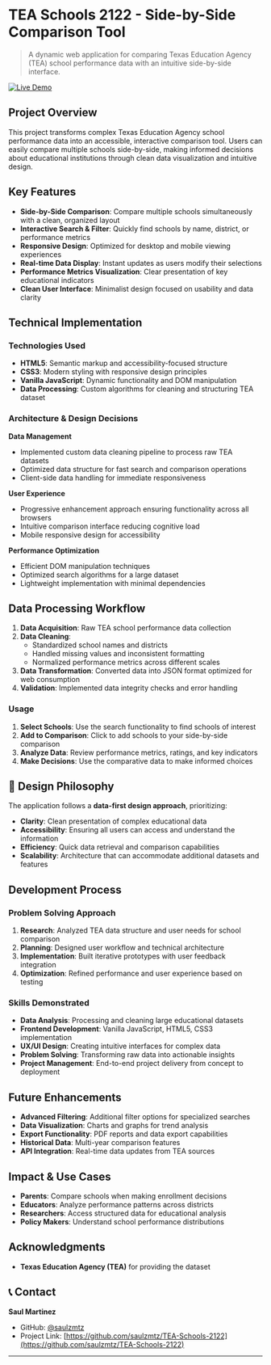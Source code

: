 # TEA Schools 2122 - Side-by-Side Comparison Tool

> A dynamic web application for comparing Texas Education Agency (TEA) school performance data with an intuitive side-by-side interface.

[![Live Demo](https://img.shields.io/badge/Live%20Demo-View%20Application-blue)](https://saulzmtz.github.io/TEA-Schools-2122/)


## Project Overview

This project transforms complex Texas Education Agency school performance data into an accessible, interactive comparison tool. Users can easily compare multiple schools side-by-side, making informed decisions about educational institutions through clean data visualization and intuitive design.

## Key Features

- **Side-by-Side Comparison**: Compare multiple schools simultaneously with a clean, organized layout
- **Interactive Search & Filter**: Quickly find schools by name, district, or performance metrics
- **Responsive Design**: Optimized for desktop and mobile viewing experiences
- **Real-time Data Display**: Instant updates as users modify their selections
- **Performance Metrics Visualization**: Clear presentation of key educational indicators
- **Clean User Interface**: Minimalist design focused on usability and data clarity

## Technical Implementation

### Technologies Used
- **HTML5**: Semantic markup and accessibility-focused structure
- **CSS3**: Modern styling with responsive design principles
- **Vanilla JavaScript**: Dynamic functionality and DOM manipulation
- **Data Processing**: Custom algorithms for cleaning and structuring TEA dataset

### Architecture & Design Decisions

**Data Management**
- Implemented custom data cleaning pipeline to process raw TEA datasets
- Optimized data structure for fast search and comparison operations
- Client-side data handling for immediate responsiveness

**User Experience**
- Progressive enhancement approach ensuring functionality across all browsers
- Intuitive comparison interface reducing cognitive load
- Mobile responsive design for accessibility

**Performance Optimization**
- Efficient DOM manipulation techniques
- Optimized search algorithms for a large dataset
- Lightweight implementation with minimal dependencies

## Data Processing Workflow

1. **Data Acquisition**: Raw TEA school performance data collection
2. **Data Cleaning**: 
   - Standardized school names and districts
   - Handled missing values and inconsistent formatting
   - Normalized performance metrics across different scales
3. **Data Transformation**: Converted data into JSON format optimized for web consumption
4. **Validation**: Implemented data integrity checks and error handling


### Usage

1. **Select Schools**: Use the search functionality to find schools of interest
2. **Add to Comparison**: Click to add schools to your side-by-side comparison
3. **Analyze Data**: Review performance metrics, ratings, and key indicators
4. **Make Decisions**: Use the comparative data to make informed choices
   

## 🎨 Design Philosophy

The application follows a **data-first design approach**, prioritizing:

- **Clarity**: Clean presentation of complex educational data
- **Accessibility**: Ensuring all users can access and understand the information
- **Efficiency**: Quick data retrieval and comparison capabilities
- **Scalability**: Architecture that can accommodate additional datasets and features

## Development Process

### Problem Solving Approach
1. **Research**: Analyzed TEA data structure and user needs for school comparison
2. **Planning**: Designed user workflow and technical architecture
3. **Implementation**: Built iterative prototypes with user feedback integration
4. **Optimization**: Refined performance and user experience based on testing

### Skills Demonstrated
- **Data Analysis**: Processing and cleaning large educational datasets
- **Frontend Development**: Vanilla JavaScript, HTML5, CSS3 implementation
- **UX/UI Design**: Creating intuitive interfaces for complex data
- **Problem Solving**: Transforming raw data into actionable insights
- **Project Management**: End-to-end project delivery from concept to deployment

## Future Enhancements

- **Advanced Filtering**: Additional filter options for specialized searches
- **Data Visualization**: Charts and graphs for trend analysis
- **Export Functionality**: PDF reports and data export capabilities
- **Historical Data**: Multi-year comparison features
- **API Integration**: Real-time data updates from TEA sources

## Impact & Use Cases

- **Parents**: Compare schools when making enrollment decisions
- **Educators**: Analyze performance patterns across districts
- **Researchers**: Access structured data for educational analysis
- **Policy Makers**: Understand school performance distributions

## Acknowledgments

- **Texas Education Agency (TEA)** for providing the dataset 

## 📞 Contact

**Saul Martinez**
- GitHub: [@saulzmtz](https://github.com/saulzmtz)
- Project Link: [https://github.com/saulzmtz/TEA-Schools-2122](https://github.com/saulzmtz/TEA-Schools-2122)

---

 
